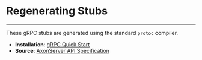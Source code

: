 # Regenerating Stubs
***
These gRPC stubs are generated using the standard `protoc` compiler. 

- **Installation**: [gRPC Quick Start](https://grpc.io/docs/languages/go/quickstart/)
- **Source**: [AxonServer API Specification](https://github.com/AxonIQ/axon-server-api)

